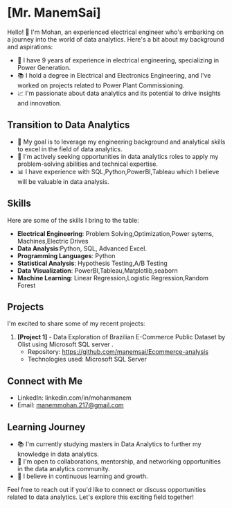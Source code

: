 
# [Mr. ManemSai]

Hello! 👋 I'm Mohan, an experienced electrical engineer who's embarking on a journey into the world of data analytics. Here's a bit about my background and aspirations:

- 🔌 I have 9 years of experience in electrical engineering, specializing in Power Generation.
- 📚 I hold a degree in Electrical and Electronics Engineering, and I've worked on projects related to Power Plant Commissioning.
- 📈 I'm passionate about data analytics and its potential to drive insights and innovation.

## Transition to Data Analytics

- 🎯 My goal is to leverage my engineering background and analytical skills to excel in the field of data analytics.
- 💼 I'm actively seeking opportunities in data analytics roles to apply my problem-solving abilities and technical expertise.
- 📊 I have experience with SQL,Python,PowerBI,Tableau which I believe will be valuable in data analysis.

## Skills

Here are some of the skills I bring to the table:

- **Electrical Engineering**: Problem Solving,Optimization,Power sytems, Machines,Electric Drives
- **Data Analysis**:Python, SQL, Advanced Excel.
- **Programming Languages**: Python
- **Statistical Analysis**: Hypothesis Testing,A/B Testing
- **Data Visualization**: PowerBI,Tableau,Matplotlib,seaborn
- **Machine Learning**: Linear Regression,Logistic Regression,Random Forest
## Projects

I'm excited to share some of my recent projects:

1. **[Project 1]** - Data Exploration of Brazilian E-Commerce Public Dataset by Olist using Microsoft SQL server .
   - Repository: https://github.com/manemsai/Ecommerce-analysis
   - Technologies used: Microsoft SQL Server



## Connect with Me

- LinkedIn: linkedin.com/in/mohanmanem
- Email: manemmohan.217@gmail.com
## Learning Journey

- 📚 I'm currently studying masters in Data Analytics to further my knowledge in data analytics.
- 🤝 I'm open to collaborations, mentorship, and networking opportunities in the data analytics community.
- 🌱 I believe in continuous learning and growth.

Feel free to reach out if you'd like to connect or discuss opportunities related to data analytics. Let's explore this exciting field together!

